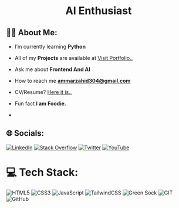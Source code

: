 <h1 align="center">AI Enthusiast</h1>

## 👨‍💻 About Me:
- I’m currently learning **Python**

- <p dir="auto">All of my <strong>Projects</strong> are available at <a href="https://ammar-zahid.github.io/Personal-Portfolio/" rel="nofollow">Visit Portfolio..</a></p>

- Ask me about **Frontend And AI**

- How to reach me **ammarzahid304@gmail.com**

- <p dir="auto">CV/Resume? <a href="https://docs.google.com/document/d/1Wm3Tt7e6p0ul14mg06dirEc989wFEmXY/edit?usp=sharing&ouid=114405038325517065342&rtpof=true&sd=true" rel="nofollow">Here it is..</a></p>

- Fun fact **I am Foodie.**
- 
## 🌐 Socials:
[![LinkedIn](https://img.shields.io/badge/LinkedIn-%230077B5.svg?logo=linkedin&logoColor=white)](https://linkedin.com/in/ammar-zahid) [![Stack Overflow](https://img.shields.io/badge/-Stackoverflow-FE7A16?logo=stack-overflow&logoColor=white)](https://stackoverflow.com/users/21725019) [![Twitter](https://img.shields.io/badge/Twitter-%231DA1F2.svg?logo=Twitter&logoColor=white)](https://twitter.com/ammar_zahid1) [![YouTube](https://img.shields.io/badge/YouTube-%23FF0000.svg?logo=YouTube&logoColor=white)](https://youtube.com/@AmmarZahid-1) 

# 💻 Tech Stack:
![HTML5](https://img.shields.io/badge/html5-%23E34F26.svg?style=for-the-badge&logo=html5&logoColor=white) ![CSS3](https://img.shields.io/badge/css3-%231572B6.svg?style=for-the-badge&logo=css3&logoColor=white) ![JavaScript](https://img.shields.io/badge/javascript-%23323330.svg?style=for-the-badge&logo=javascript&logoColor=%23F7DF1E) ![TailwindCSS](https://img.shields.io/badge/tailwindcss-%2338B2AC.svg?style=for-the-badge&logo=tailwind-css&logoColor=white) ![Green Sock](https://img.shields.io/badge/green%20sock-88CE02?style=for-the-badge&logo=greensock&logoColor=white) ![GIT](https://img.shields.io/badge/Git-fc6d26?style=for-the-badge&logo=git&logoColor=white) ![GitHub](https://img.shields.io/badge/GitHub-%23121011.svg?style=for-the-badge&logo=github&logoColor=white) 
